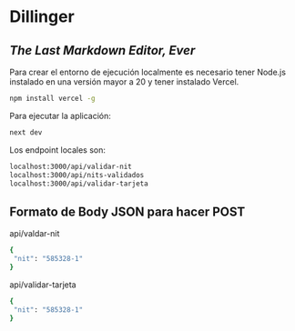 # Dillinger
## _The Last Markdown Editor, Ever_

Para crear el entorno de ejecución localmente es necesario tener Node.js instalado en una versión mayor a 20 y tener instalado Vercel.

```sh
npm install vercel -g
```

Para ejecutar la aplicación:

```sh
next dev
```

Los endpoint locales son:

```sh
localhost:3000/api/validar-nit
localhost:3000/api/nits-validados
localhost:3000/api/validar-tarjeta
```

## Formato de Body JSON para hacer POST
api/valdar-nit
```sh
{
 "nit": "585328-1"
}
```
api/validar-tarjeta
```sh
{
 "nit": "585328-1"
}
```

